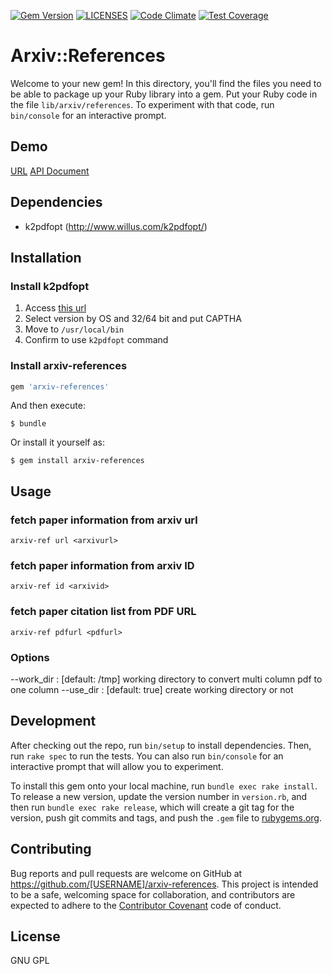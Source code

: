 [![Gem Version](https://badge.fury.io/rb/arxiv-references.svg)](https://badge.fury.io/rb/arxiv-references)
[![LICENSES](https://img.shields.io/badge/LICENSE-GPL-blue.svg)](https://img.shields.io/badge/LICENSE-GPL-blue.svg)
[![Code Climate](https://codeclimate.com/github/nishimuuu/Arxiv-references/badges/gpa.svg)](https://codeclimate.com/github/nishimuuu/Arxiv-references)
[![Test Coverage](https://codeclimate.com/github/nishimuuu/Arxiv-references/badges/coverage.svg)](https://codeclimate.com/github/nishimuuu/Arxiv-references/coverage)
# Arxiv::References

Welcome to your new gem! In this directory, you'll find the files you need to be able to package up your Ruby library into a gem. Put your Ruby code in the file `lib/arxiv/references`. To experiment with that code, run `bin/console` for an interactive prompt.

## Demo
[URL](http://153.126.133.121/arxiv-references-api/html/index.html)
[API Document](http://153.126.133.121/arxiv-references-api/html/api.html)

## Dependencies

- k2pdfopt (http://www.willus.com/k2pdfopt/)

## Installation

### Install k2pdfopt

1. Access [this url](http://www.willus.com/k2pdfopt/download/)
2. Select version by OS and 32/64 bit and put CAPTHA
3. Move to `/usr/local/bin`
4. Confirm to use `k2pdfopt` command

### Install arxiv-references

```ruby
gem 'arxiv-references'
```

And then execute:

    $ bundle

Or install it yourself as:

    $ gem install arxiv-references

## Usage

### fetch paper information from arxiv url
`arxiv-ref url <arxivurl>`

### fetch paper information from arxiv ID
`arxiv-ref id <arxivid>`

### fetch paper citation list from PDF URL
`arxiv-ref pdfurl <pdfurl>`

### Options
--work_dir : [default: /tmp] working directory to convert multi column pdf to one column
--use_dir  : [default: true] create working directory or not


## Development

After checking out the repo, run `bin/setup` to install dependencies. Then, run `rake spec` to run the tests. You can also run `bin/console` for an interactive prompt that will allow you to experiment.

To install this gem onto your local machine, run `bundle exec rake install`. To release a new version, update the version number in `version.rb`, and then run `bundle exec rake release`, which will create a git tag for the version, push git commits and tags, and push the `.gem` file to [rubygems.org](https://rubygems.org).

## Contributing

Bug reports and pull requests are welcome on GitHub at https://github.com/[USERNAME]/arxiv-references. This project is intended to be a safe, welcoming space for collaboration, and contributors are expected to adhere to the [Contributor Covenant](contributor-covenant.org) code of conduct.


## License

GNU GPL
